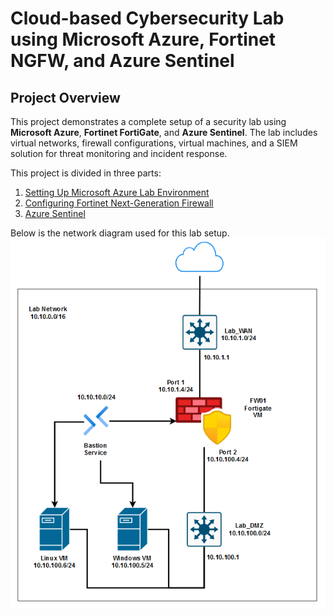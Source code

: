 # Cloud-based Cybersecurity Lab using Microsoft Azure, Fortinet NGFW, and Azure Sentinel

## Project Overview
This project demonstrates a complete setup of a security lab using **Microsoft Azure**, **Fortinet FortiGate**, and **Azure Sentinel**. The lab includes virtual networks, firewall configurations, virtual machines, and a SIEM solution for threat monitoring and incident response.

This project is divided in three parts:
1. [Setting Up Microsoft Azure Lab Environment](./Azure/README.md)
2. [Configuring Fortinet Next-Generation Firewall](./Fortinet-Firewall/README.md)
3. [Azure Sentinel](./Azure-Sentinel/README.md)

Below is the network diagram used for this lab setup.  
![Network Diagram](images/network-diagram.png)  

